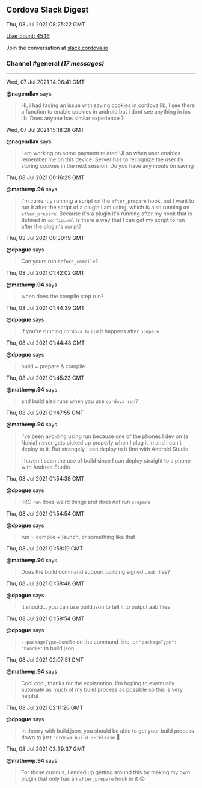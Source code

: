 ## Cordova Slack Digest
Thu, 08 Jul 2021 08:25:22 GMT

[User count: 4546](https://cordova.slack.com/)


Join the conversation at [slack.cordova.io](http://slack.cordova.io/)

### __Channel #general__ _(17 messages)_
---

Wed, 07 Jul 2021 14:06:41 GMT

__@nagendlav__ says 
> Hi, i had facing an issue with saving cookies in cordova lib, I see there a function to enable cookies in android but i dont see anything in ios lib.  Does anyone has similar experience ?
> 

Wed, 07 Jul 2021 15:18:28 GMT

__@nagendlav__ says 
> I am working on some payment related UI so when user enables remember me on this device..Server has to recognize the user by storing cookies in the next session. Do you have any inputs on saving
> 

Thu, 08 Jul 2021 00:16:29 GMT

__@mathewp.94__ says 
> I'm currently running a script on the `after_prepare` hook, but I want to run it after the script of a plugin I am using, which is also running on `after_prepare`. Because it's a plugin it's running after my hook that is defined in `config.xml` is there a way that I can get my script to run after the plugin's script?
> 

Thu, 08 Jul 2021 00:30:19 GMT

__@dpogue__ says 
> Can yours run `before_compile`?
> 

Thu, 08 Jul 2021 01:42:02 GMT

__@mathewp.94__ says 
> when does the compile step run?
> 

Thu, 08 Jul 2021 01:44:39 GMT

__@dpogue__ says 
> If you're running `cordova build` it happens after `prepare`
> 

Thu, 08 Jul 2021 01:44:48 GMT

__@dpogue__ says 
> build = prepare &amp; compile
> 

Thu, 08 Jul 2021 01:45:23 GMT

__@mathewp.94__ says 
> and build also runs when you use `cordova run`?
> 

Thu, 08 Jul 2021 01:47:55 GMT

__@mathewp.94__ says 
> I've been avoiding using run because one of the phones I dev on (a Nokia) never gets picked up properly when I plug it in and I can't deploy to it. But strangely I can deploy to it fine with Android Studio.
> 
> I haven't seen the use of build since I can deploy straight to a phone with Android Studio
> 

Thu, 08 Jul 2021 01:54:38 GMT

__@dpogue__ says 
> IIRC `run` does weird things and does *not* run `prepare`
> 

Thu, 08 Jul 2021 01:54:54 GMT

__@dpogue__ says 
> run = compile + launch, or something like that
> 

Thu, 08 Jul 2021 01:58:19 GMT

__@mathewp.94__ says 
> Does the build command support building signed `.aab` files?
> 

Thu, 08 Jul 2021 01:58:48 GMT

__@dpogue__ says 
> It should... you can use build.json to tell it to output aab files
> 

Thu, 08 Jul 2021 01:59:54 GMT

__@dpogue__ says 
> `--packageType=bundle` on the command-line, or `"packageType": "bundle"` in build.json
> 

Thu, 08 Jul 2021 02:07:51 GMT

__@mathewp.94__ says 
> Cool cool, thanks for the explanation. I'm hoping to eventually automate as much of my build process as possible so this is very helpful
> 

Thu, 08 Jul 2021 02:11:26 GMT

__@dpogue__ says 
> In theory with build.json, you should be able to get your build process down to just `cordova build --release` 🙂
> 

Thu, 08 Jul 2021 03:39:37 GMT

__@mathewp.94__ says 
> For those curious, I ended up getting around this by making my own plugin that only has an `after_prepare` hook in it 🙃
> 

